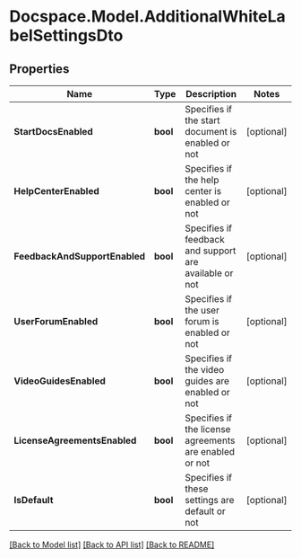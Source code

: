 # Docspace.Model.AdditionalWhiteLabelSettingsDto

## Properties

Name | Type | Description | Notes
------------ | ------------- | ------------- | -------------
**StartDocsEnabled** | **bool** | Specifies if the start document is enabled or not | [optional] 
**HelpCenterEnabled** | **bool** | Specifies if the help center is enabled or not | [optional] 
**FeedbackAndSupportEnabled** | **bool** | Specifies if feedback and support are available or not | [optional] 
**UserForumEnabled** | **bool** | Specifies if the user forum is enabled or not | [optional] 
**VideoGuidesEnabled** | **bool** | Specifies if the video guides are enabled or not | [optional] 
**LicenseAgreementsEnabled** | **bool** | Specifies if the license agreements are enabled or not | [optional] 
**IsDefault** | **bool** | Specifies if these settings are default or not | [optional] 

[[Back to Model list]](../README.md#documentation-for-models) [[Back to API list]](../README.md#documentation-for-api-endpoints) [[Back to README]](../README.md)


